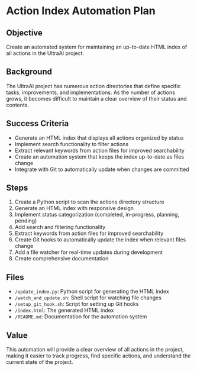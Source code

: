 # Action Index Automation Plan

## Objective

Create an automated system for maintaining an up-to-date HTML index of all actions in the UltraAI project.

## Background

The UltraAI project has numerous action directories that define specific tasks, improvements, and implementations. As the number of actions grows, it becomes difficult to maintain a clear overview of their status and contents.

## Success Criteria

- Generate an HTML index that displays all actions organized by status
- Implement search functionality to filter actions
- Extract relevant keywords from action files for improved searchability
- Create an automation system that keeps the index up-to-date as files change
- Integrate with Git to automatically update when changes are committed

## Steps

1. Create a Python script to scan the actions directory structure
2. Generate an HTML index with responsive design
3. Implement status categorization (completed, in-progress, planning, pending)
4. Add search and filtering functionality
5. Extract keywords from action files for improved searchability
6. Create Git hooks to automatically update the index when relevant files change
7. Add a file watcher for real-time updates during development
8. Create comprehensive documentation

## Files

- `/update_index.py`: Python script for generating the HTML index
- `/watch_and_update.sh`: Shell script for watching file changes
- `/setup_git_hook.sh`: Script for setting up Git hooks
- `/index.html`: The generated HTML index
- `/README.md`: Documentation for the automation system

## Value

This automation will provide a clear overview of all actions in the project, making it easier to track progress, find specific actions, and understand the current state of the project.
